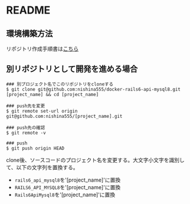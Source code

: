 # README

## 環境構築方法
リポジトリ作成手順書は[こちら](https://gist.github.com/nishina555/fde9a4fd43436e201e40db9997ae2ac1)

## 別リポジトリとして開発を進める場合

```
### 別プロジェクト名でこのリポジトリをcloneする
$ git clone git@github.com:nishina555/docker-rails6-api-mysql8.git [project_name] && cd [project_name]

### push先を変更
$ git remote set-url origin git@github.com:nishina555/[project_name].git

### push先の確認
$ git remote -v

### push
$ git push origin HEAD
```

clone後、ソースコードのプロジェクト名を変更する。大文字小文字を識別して、以下の文字列を置換する。

- `rails6_api_mysql8`を'[project_name]'に置換
- `RAILS6_API_MYSQL8`を'[project_name]'に置換
- `Rails6ApiMysql8`を'[project_name]'に置換
